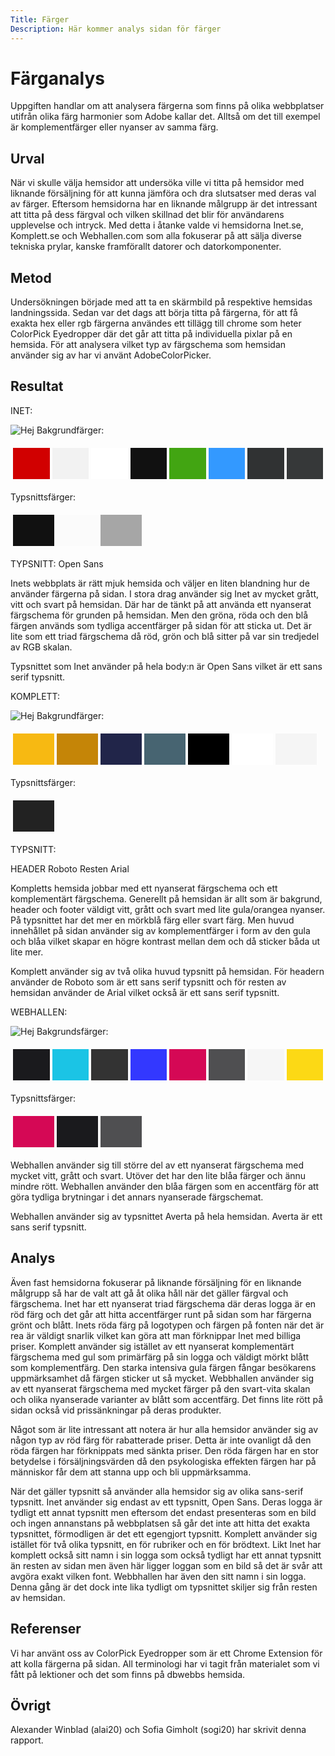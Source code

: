 ```yaml
---
Title: Färger
Description: Här kommer analys sidan för färger
---
```


Färganalys
=======================

Uppgiften handlar om att analysera färgerna som finns på olika webbplatser utifrån olika färg harmonier som Adobe kallar det. Alltså om det till exempel är komplementfärger eller nyanser av samma färg.

Urval
-----------------------

När vi skulle välja hemsidor att undersöka ville vi titta på hemsidor med liknande försäljning för att kunna jämföra och dra slutsatser med deras val av färger. Eftersom hemsidorna har en liknande målgrupp är det intressant att titta på dess färgval och vilken skillnad det blir för användarens upplevelse och intryck. Med detta i åtanke valde vi hemsidorna Inet.se, Komplett.se och Webhallen.com som alla fokuserar på att sälja diverse tekniska prylar, kanske framförallt datorer och datorkomponenter. 

Metod
-----------------------

Undersökningen började med att ta en skärmbild på respektive hemsidas landningssida. Sedan var det dags att börja titta på färgerna, för att få exakta hex eller rgb färgerna användes ett tillägg till chrome som heter ColorPick Eyedropper där det går att titta på individuella pixlar på en hemsida. För att analysera vilket typ av färgschema som hemsidan använder sig av har vi använt AdobeColorPicker. 

Resultat
-----------------------

INET:


<img src="./../assets/img/inet.png" alt="Hej">
Bakgrundfärger:
<table style="border-spacing: 4px; border-collapse: separate">
<tr>
<td style="height: 50px; width: 50px; background-color: rgb(209,0,0)">
<td style="height: 50px; width: 50px; background-color: rgb(242,242,242)">
<td style="height: 50px; width: 50px; background-color: rgb(255,255,255)">
<td style="height: 50px; width: 50px; background-color: rgb(17,17,17)">
<td style="height: 50px; width: 50px; background-color: rgb(66,165,18)">
<td style="height: 50px; width: 50px; background-color: rgb(51,153,255)">
<td style="height: 50px; width: 50px; background-color: rgb(48,50,51)">
<td style="height: 50px; width: 50px; background-color: rgb(54,56,57)">

</tr>
</table>
Typsnittsfärger:
<table style="border-spacing: 4px; border-collapse: separate">
<tr>
<td style="height: 50px; width: 50px; background-color: rgb(17,17,17)">
<td style="height: 50px; width: 50px; background-color: rgb(251,251,251)">
<td style="height: 50px; width: 50px; background-color: rgb(166,166,166)">
</tr>
</table>

TYPSNITT:
Open Sans

Inets webbplats är rätt mjuk hemsida och väljer en liten blandning hur de använder färgerna på sidan. I stora drag använder sig Inet av mycket grått, vitt och svart på hemsidan. Där har de tänkt på att använda ett nyanserat färgschema för grunden på hemsidan. Men den gröna, röda och den blå färgen används som tydliga accentfärger på sidan för att sticka ut. Det är lite som ett triad färgschema då röd, grön och blå sitter på var sin tredjedel av RGB skalan.

Typsnittet som Inet använder på hela body:n är Open Sans vilket är ett sans serif typsnitt. 

KOMPLETT:


<img src="./../assets/img/komplett.png" alt="Hej">
Bakgrundfärger:
<table style="border-spacing: 4px; border-collapse: separate">
<tr>
<td style="height: 50px; width: 50px; background-color: rgb(247,185,18)">
<td style="height: 50px; width: 50px; background-color: rgb(197,133,7)">
<td style="height: 50px; width: 50px; background-color: rgb(33,37,73)">
<td style="height: 50px; width: 50px; background-color: rgb(71,100,113)">
<td style="height: 50px; width: 50px; background-color: rgb(0,0,0)">
<td style="height: 50px; width: 50px; background-color: rgb(255,255,255)">
<td style="height: 50px; width: 50px; background-color: rgb(245,245,245)">

</tr>
</table>
Typsnittsfärger:
<table style="border-spacing: 4px; border-collapse: separate">
<tr>
<td style="height: 50px; width: 50px; background-color: rgb(34,34,34)">
</tr>
</table>

TYPSNITT:

HEADER Roboto
Resten Arial

Kompletts hemsida jobbar med ett nyanserat färgschema och ett komplementärt färgschema. Generellt på hemsidan är allt som är bakgrund, header och footer väldigt vitt, grått och svart med lite gula/orangea nyanser. På typsnittet har det mer en mörkblå färg eller svart färg. Men huvud innehållet på sidan använder sig av komplementfärger i form av den gula och blåa vilket skapar en högre kontrast mellan dem och då sticker båda ut lite mer. 

Komplett använder sig av två olika huvud typsnitt på hemsidan. För headern använder de Roboto som är ett sans serif typsnitt och för resten av hemsidan använder de Arial vilket också är ett sans serif typsnitt.  


WEBHALLEN:

<img src="./../assets/img/webhallen.png" alt="Hej">
Bakgrundsfärger:
<table style="border-spacing: 4px; border-collapse: separate">
<tr>
<td style="height: 50px; width: 50px; background-color: rgb(26,26,29)">
<td style="height: 50px; width: 50px; background-color: rgb(27,196,229)">
<td style="height: 50px; width: 50px; background-color: rgb(51,51,51)">
<td style="height: 50px; width: 50px; background-color: rgb(51,56,255)">
<td style="height: 50px; width: 50px; background-color: rgb(213,8,85)">
<td style="height: 50px; width: 50px; background-color: rgb(79,79,81)">
<td style="height: 50px; width: 50px; background-color: rgb(246,246,246)">
<td style="height: 50px; width: 50px; background-color: rgb(252,217,21)">

</tr>
</table>
Typsnittsfärger:
<table style="border-spacing: 4px; border-collapse: separate">
<tr>
<td style="height: 50px; width: 50px; background-color: rgb(213,8,85)">
<td style="height: 50px; width: 50px; background-color: rgb(26,26,29)">
<td style="height: 50px; width: 50px; background-color: rgb(79,79,81)">
</tr>
</table>

Webhallen använder sig till större del av ett nyanserat färgschema med mycket vitt, grått och svart. Utöver det har den lite blåa färger och ännu mindre rött. Webhallen använder den blåa färgen som en accentfärg för att göra tydliga brytningar i det annars nyanserade färgschemat.

Webhallen använder sig av typsnittet Averta på hela hemsidan. Averta är ett sans serif typsnitt.

Analys
-----------------------


Även fast hemsidorna fokuserar på liknande försäljning för en liknande målgrupp så har de valt att gå åt olika håll när det gäller färgval och färgschema. Inet har ett nyanserat triad färgschema där deras logga är en röd färg och det går att hitta accentfärger runt på sidan som har färgerna grönt och blått. Inets röda färg på logotypen och färgen på fonten när det är rea är väldigt snarlik vilket kan göra att man förknippar Inet med billiga priser. Komplett använder sig istället av ett nyanserat komplementärt färgschema med gul som primärfärg på sin logga och väldigt mörkt blått som komplementfärg. Den starka intensiva gula färgen fångar besökarens uppmärksamhet då färgen sticker ut så mycket. Webbhallen använder sig av ett nyanserat färgschema med mycket färger på den svart-vita skalan och olika nyanserade varianter av blått som accentfärg. Det finns lite rött på sidan också vid prissänkningar på deras produkter. 

Något som är lite intressant att notera är hur alla hemsidor använder sig av någon typ av röd färg för rabatterade priser. Detta är inte ovanligt då den röda färgen har förknippats med sänkta priser. Den röda färgen har en stor betydelse i försäljningsvärden då den psykologiska effekten färgen har på människor får dem att stanna upp och bli uppmärksamma. 

När det gäller typsnitt så använder alla hemsidor sig av olika sans-serif typsnitt. Inet använder sig endast av ett typsnitt, Open Sans. Deras logga är tydligt ett annat typsnitt men eftersom det endast presenteras som en bild och ingen annanstans på webbplatsen så går det inte att hitta det exakta typsnittet, förmodligen är det ett egengjort typsnitt. Komplett använder sig istället för två olika typsnitt, en för rubriker och en för brödtext. Likt Inet har komplett också sitt namn i sin logga som också tydligt har ett annat typsnitt än resten av sidan men även här ligger loggan som en bild så det är svår att avgöra exakt vilken font. Webbhallen har även den sitt namn i sin logga. Denna gång är det dock inte lika tydligt om typsnittet skiljer sig från resten av hemsidan. 

Referenser
-----------------------

Vi har använt oss av ColorPick Eyedropper som är ett Chrome Extension för att kolla färgerna på sidan. All terminologi har vi tagit från materialet som vi fått på lektioner och det som finns på dbwebbs hemsida. 


Övrigt
-----------------------

Alexander Winblad (alai20) och Sofia Gimholt (sogi20) har skrivit denna rapport. 
